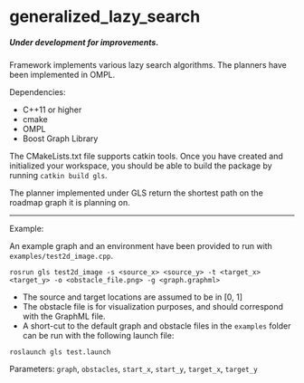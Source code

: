 # generalized_lazy_search

##### Under development for improvements.

Framework implements various lazy search algorithms. The planners have been implemented in OMPL.

Dependencies:
- C++11 or higher
- cmake
- OMPL
- Boost Graph Library

The CMakeLists.txt file supports catkin tools. Once you have created and initialized your workspace, 
you should be able to build the package by running `catkin build gls`.

The planner implemented under GLS return the shortest path on the roadmap graph it is planning on.

------

Example:

An example graph and an environment have been provided to run with `examples/test2d_image.cpp`.

```
rosrun gls test2d_image -s <source_x> <source_y> -t <target_x> <target_y> -o <obstacle_file.png> -g <graph.graphml>
```

* The source and target locations are assumed to be in [0, 1]
* The obstacle file is for visualization purposes, and should correspond with the GraphML file.
* A short-cut to the default graph and obstacle files in the `examples` folder can be run with the following launch file:
```
roslaunch gls test.launch
```
Parameters: `graph`, `obstacles`, `start_x`, `start_y`, `target_x`, `target_y`
